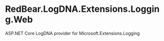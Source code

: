 # RedBear.LogDNA.Extensions.Logging.Web
ASP.NET Core LogDNA provider for Microsoft.Extensions.Logging
